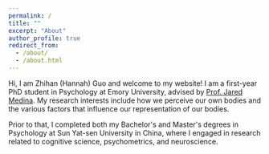 ```yaml
---
permalink: /
title: ""
excerpt: "About"
author_profile: true
redirect_from: 
  - /about/
  - /about.html
---
```

<!-- Google tag (gtag.js) -->

<script async src="https://www.googletagmanager.com/gtag/js?id=G-P4VC8F5DR0"></script>

<script>
  window.dataLayer = window.dataLayer || [];
  function gtag(){dataLayer.push(arguments);}
  gtag('js', new Date());

  gtag('config', 'G-P4VC8F5DR0');
</script>

Hi, I am Zhihan (Hannah) Guo and welcome to my website! I am a first-year PhD student in Psychology at Emory University, advised by <a href="https://www.jaredmedina.com" target="_blank">Prof. Jared Medina</a>. My research interests include how we perceive our own bodies and the various factors that influence our representation of our bodies.

Prior to that, I completed both my Bachelor's and Master's degrees in Psychology at Sun Yat-sen University in China, where I engaged in research related to cognitive science, psychometrics, and neuroscience.
